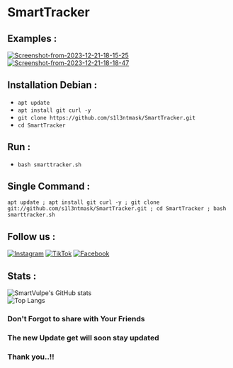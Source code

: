 # SmartTracker

## Examples :
<a href="https://ibb.co/BtG6wth"><img src="https://i.ibb.co/DtYMLtB/Screenshot-from-2023-12-21-18-15-25.png" alt="Screenshot-from-2023-12-21-18-15-25" border="0"></a>
<a href="https://ibb.co/ygq6zBx"><img src="https://i.ibb.co/DwQ9Bgj/Screenshot-from-2023-12-21-18-18-47.png" alt="Screenshot-from-2023-12-21-18-18-47" border="0"></a>
## Installation Debian :
* `apt update`
* `apt install git curl -y`
* `git clone https://github.com/s1l3ntmask/SmartTracker.git`
* `cd SmartTracker`

## Run :
* `bash smarttracker.sh`


## Single Command :
```
apt update ; apt install git curl -y ; git clone git://github.com/s1l3ntmask/SmartTracker.git ; cd SmartTracker ; bash smarttracker.sh
```
## Follow us :
[![Instagram](https://img.shields.io/badge/IG-%40smartvulpe-red?style=for-the-badge&logo=instagram)](https://www.instagram.com/s1l3ntmask)
[![TikTok](https://img.shields.io/badge/TK-%40smartvulpe-black?style=for-the-badge&logo=tiktok)](https://www.tiktok.com/@s1l3ntmask)
[![Facebook](https://img.shields.io/badge/FB-%40smartvulpe-blue?style=for-the-badge&logo=facebook)](https://www.facebook.com/s1l3ntmask)

## Stats :
![SmartVulpe's GitHub stats](https://github-readme-stats.vercel.app/api?username=s1l3ntmask&show_icons=true&theme=shadow_red)
<br>
![Top Langs](https://github-readme-stats.vercel.app/api/top-langs/?username=s1l3ntmask&theme=shadow_red)

### Don't Forgot to share with Your Friends

### The new Update get will soon stay updated

### Thank you..!!
